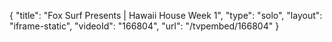 {
    "title": "Fox Surf Presents | Hawaii House Week 1",
    "type": "solo",
    "layout": "iframe-static",
    "videoId": "166804",
    "url": "\/tvpembed\/166804"
}